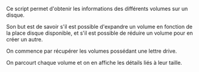 Ce script permet d'obtenir les informations des différents volumes sur un disque.

Son but est de savoir s'il est possible d'expandre un volume en fonction de la place disque disponible, et s'il est possible de réduire un volume pour en créer un autre.

On commence par récupérer les volumes possédant une lettre drive.

On parcourt chaque volume et on en affiche les détails liés à leur taille.
